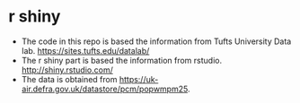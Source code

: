 # r shiny

- The code in this repo is based the information from Tufts University Data lab. https://sites.tufts.edu/datalab/
- The r shiny part is based the information from rstudio. http://shiny.rstudio.com/
- The data is obtained from https://uk-air.defra.gov.uk/datastore/pcm/popwmpm25.
